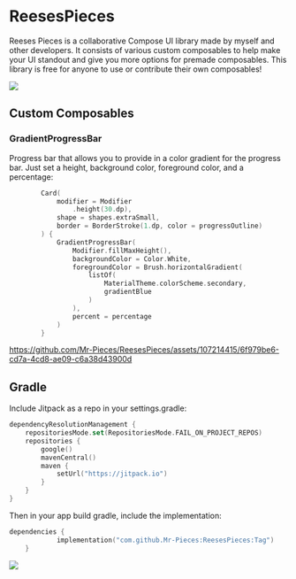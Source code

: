 # ReesesPieces
Reeses Pieces is a collaborative Compose UI library made by myself and other developers. It consists of various custom composables to help make your UI standout and give you more options for premade composables. This library is free for anyone to use or contribute their own composables!

[![](https://jitpack.io/v/Mr-Pieces/ReesesPieces.svg)](https://jitpack.io/#Mr-Pieces/ReesesPieces)

## Custom Composables
### GradientProgressBar
Progress bar that allows you to provide in a color gradient for the progress bar. Just set a height, background color, foreground color, and a percentage:

```Kotlin
        Card(
            modifier = Modifier
                .height(30.dp),
            shape = shapes.extraSmall,
            border = BorderStroke(1.dp, color = progressOutline)
        ) {
            GradientProgressBar(
                Modifier.fillMaxHeight(),
                backgroundColor = Color.White,
                foregroundColor = Brush.horizontalGradient(
                    listOf(
                        MaterialTheme.colorScheme.secondary,
                        gradientBlue
                    )
                ),
                percent = percentage
            )
        }
```

https://github.com/Mr-Pieces/ReesesPieces/assets/107214415/6f979be6-cd7a-4cd8-ae09-c6a38d43900d

## Gradle
Include Jitpack as a repo in your settings.gradle:

```Kotlin
dependencyResolutionManagement {
    repositoriesMode.set(RepositoriesMode.FAIL_ON_PROJECT_REPOS)
    repositories {
        google()
        mavenCentral()
        maven {
            setUrl("https://jitpack.io")
        }
    }
}
```

Then in your app build gradle, include the implementation:

```Kotlin
dependencies {
	        implementation("com.github.Mr-Pieces:ReesesPieces:Tag")
	}
```


[![](https://jitpack.io/v/Mr-Pieces/ReesesPieces.svg)](https://jitpack.io/#Mr-Pieces/ReesesPieces)
